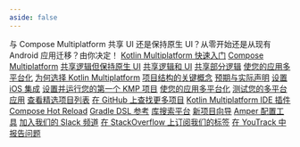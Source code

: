 ```yaml
---
aside: false
---
```

<topic 
	xmlns:xsi="http://www.w3.org/2001/XMLSchema-instance" 
	xsi:noNamespaceSchemaLocation="https://resources.jetbrains.com/writerside/1.0/topic.v2.xsd"
	title="Kotlin Multiplatform 入门" id="get-started">
    <section-starting-page>
        <title>Kotlin Multiplatform 入门</title>
        <description>
            与 Compose Multiplatform 共享 UI 还是保持原生 UI？从零开始还是从现有 Android 应用迁移？由你决定！
        </description>
        <spotlight>
            <a href="quickstart.md" type="cross-platform" summary="设置并运行您的第一个 KMP 项目">Kotlin Multiplatform 快速入门</a>
            <a href="compose-multiplatform.topic" summary="探索 JetBrains 开发的基于 Kotlin 的声明式多平台 UI 框架" type="creative">Compose Multiplatform</a>
        </spotlight>
        <primary>
            <title>常见用例</title>
            <a href="multiplatform-create-first-app.md" summary="了解 Kotlin Multiplatform 并使用 Android Studio 创建一个在 Android 和 iOS 上均可运行的移动应用">共享逻辑但保持原生 UI</a>
            <a href="compose-multiplatform-create-first-app.md" summary="使用 Compose Multiplatform 创建一个在 Android、iOS 和桌面平台之间共享 UI 的应用程序">共享逻辑和 UI</a>
            <a href="multiplatform-ktor-sqldelight.md" summary="创建一个在 Android 和 iOS 之间共享数据访问层的多平台应用">共享部分逻辑</a>
            <a href="multiplatform-integrate-in-existing-app.md" summary="使您的 Android 应用程序在 iOS 上运行">使您的应用多平台化</a>
        </primary>
        <secondary>
            <title>Kotlin Multiplatform 技术</title>
            <a href="kmp-overview.md" summary="什么是 KMP，它的优势和用例是什么">为何选择 Kotlin Multiplatform</a>
            <a href="multiplatform-discover-project.md" summary="了解基础知识：公共代码和平台特有代码、目标平台和源代码集">项目结构的关键概念</a>
            <a href="multiplatform-expect-actual.md" summary="使用预期和实际声明访问平台特有的 API">预期与实际声明</a>
            <a href="multiplatform-ios-integration-overview.md" summary="将 Kotlin Multiplatform 共享模块集成到您的 iOS 应用中">设置 iOS 集成</a>
        </secondary>
        <misc>
            <links narrow="true">
                <group>
                    <title>教程与示例</title>
                    <a href="quickstart.md" summary="设置并运行您的第一个 KMP 项目">设置并运行您的第一个 KMP 项目</a>
                    <a href="multiplatform-integrate-in-existing-app.md" summary="使您的 Android 应用程序在 iOS 上运行">使您的应用多平台化</a>
                    <a href="multiplatform-run-tests.md" summary="了解如何创建和测试 Kotlin Multiplatform 应用程序">测试您的多平台应用</a>
                    <a href="multiplatform-samples.md" summary="Kotlin Multiplatform 示例">查看精选项目列表</a>
                    <a href="https://github.com/topics/kotlin-multiplatform-sample" summary="GitHub &quot;kotlin-multiplatform&quot; 话题">在 GitHub 上查找更多项目</a>
                </group>
                <group>
                    <title>工具</title>
                    <a href="https://plugins.jetbrains.com/plugin/14936-kotlin-multiplatform" summary="适用于 IntelliJ IDEA 和 Android Studio 的 Kotlin Multiplatform 插件">Kotlin Multiplatform IDE 插件</a>
                    <a href="compose-hot-reload.md" summary="使用 Compose Hot Reload 快速迭代您的 UI">Compose Hot Reload</a>
                    <a href="multiplatform-dsl-reference.md" summary="配置 Kotlin Multiplatform 项目的 Gradle 构建脚本">Gradle DSL 参考</a>
                    <a href="https://klibs.io/" summary="JetBrains 开发的 Kotlin Multiplatform 库实验性搜索平台">库搜索平台</a>
                    <a href="https://kmp.jetbrains.com/" summary="快速生成并下载多平台项目模板">新项目向导</a>
                    <a href="amper.md" summary="使用 Amper 进行项目配置">Amper 配置工具</a>
                </group>
                <group>
                    <title>社区与帮助</title>
                    <a href="https://kotlinlang.slack.com/archives/C3PQML5NU" summary="Kotlin Slack">加入我们的 Slack 频道</a>
                    <a href="https://stackoverflow.com/questions/tagged/kotlin-multiplatform" summary="订阅 kotlin-multiplatform 标签">在 StackOverflow 上订阅我们的标签</a>
                    <a href="https://youtrack.jetbrains.com/newIssue?project=KT" summary="Kotlin 问题跟踪器">在 YouTrack 中报告问题</a>
                </group>
            </links>
        </misc>
    </section-starting-page>
</topic>